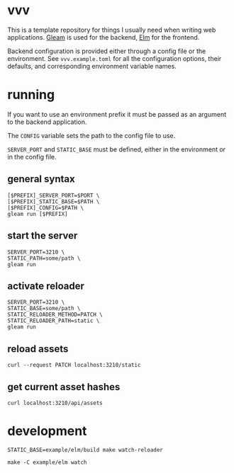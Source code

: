 # vvv

This is a template repository for things I usually need when writing web applications. [Gleam](https://gleam.run) is used for the backend, [Elm](https://elm-lang.org) for the frontend.

Backend configuration is provided either through a config file or the environment. See `vvv.example.toml` for all the configuration options, their defaults, and corresponding environment variable names.

# running

If you want to use an environment prefix it must be passed as an argument to the backend application. 

The `CONFIG` variable sets the path to the config file to use. 

`SERVER_PORT` and `STATIC_BASE` must be defined, either in the environment or in the config file.

## general syntax

    [$PREFIX]_SERVER_PORT=$PORT \
    [$PREFIX]_STATIC_BASE=$PATH \
    [$PREFIX]_CONFIG=$PATH \
    gleam run [$PREFIX]

## start the server

    SERVER_PORT=3210 \
    STATIC_PATH=some/path \
    gleam run

## activate reloader

    SERVER_PORT=3210 \
    STATIC_BASE=some/path \
    STATIC_RELOADER_METHOD=PATCH \
    STATIC_RELOADER_PATH=static \
    gleam run

## reload assets

    curl --request PATCH localhost:3210/static

## get current asset hashes

    curl localhost:3210/api/assets

# development

    STATIC_BASE=example/elm/build make watch-reloader

    make -C example/elm watch
